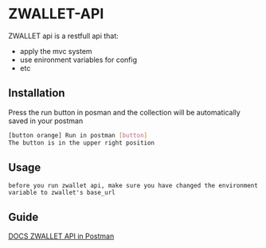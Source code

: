 # ZWALLET-API

ZWALLET api is a restfull api that:
- apply the mvc system
- use enironment variables for config
- etc

## Installation

Press the run button in posman and the collection will be automatically saved in your postman

```bash
[button orange] Run in postman [button]
The button is in the upper right position
```

## Usage


```postman
before you run zwallet api, make sure you have changed the environment variable to zwallet's base_url
```


## Guide
[DOCS ZWALLET API in Postman](https://documenter.getpostman.com/view/12622797/TVKJyvHF)
